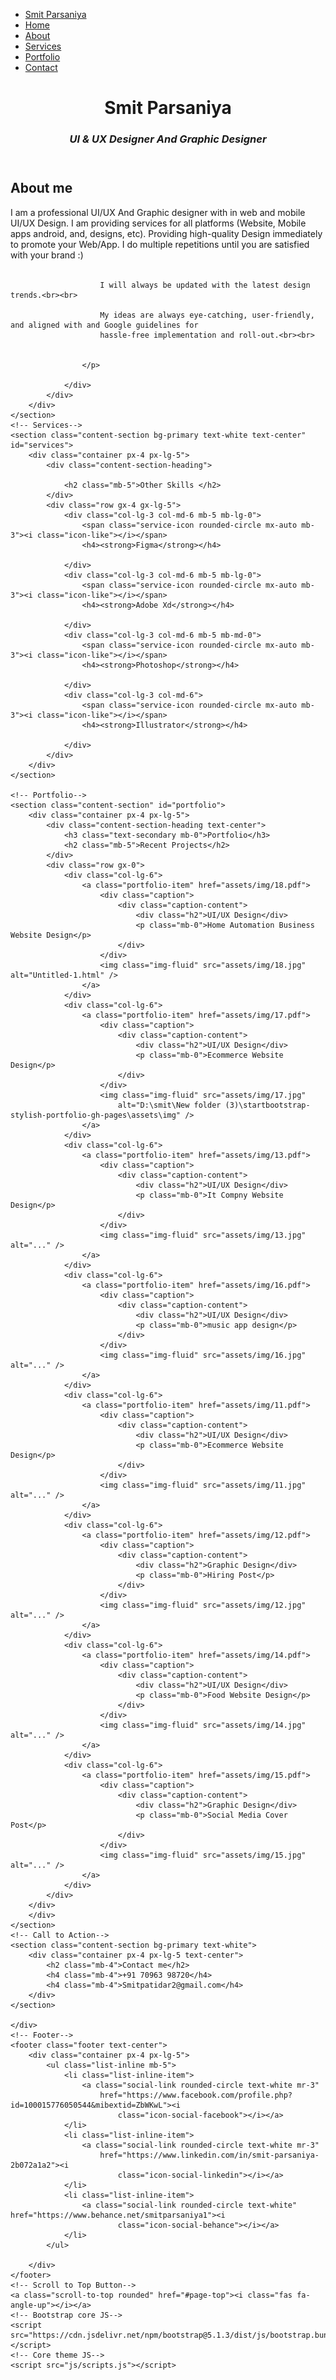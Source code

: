 <!DOCTYPE html>
<html lang="en">

<head>
    <meta charset="utf-8" />
    <meta name="viewport" content="width=device-width, initial-scale=1, shrink-to-fit=no" />
    <meta name="description" content="" />
    <meta name="author" content="" />
    <title>Portfolio</title>
    <!-- Favicon-->
    <link rel="icon" type="image/x-icon" href="assets/favicon.icon" />
    <!-- Font Awesome icons (free version)-->
    <script src="https://use.fontawesome.com/releases/v6.1.0/js/all.js" crossorigin="anonymous"></script>
    <!-- Simple line icons-->
    <link href="https://cdnjs.cloudflare.com/ajax/libs/simple-line-icons/2.5.5/css/simple-line-icons.min.css"
        rel="stylesheet" />
    <!-- Google fonts-->
    <link href="https://fonts.googleapis.com/css?family=Source+Sans+Pro:300,400,700,300italic,400italic,700italic"
        rel="stylesheet" type="text/css" />
    <!-- Core theme CSS (includes Bootstrap)-->
    <link href="css/styles.css" rel="stylesheet" />
</head>

<body id="page-top">
    <!-- Navigation-->
    <a class="menu-toggle rounded" href="#"><i class="fas fa-bars"></i></a>
    <nav id="sidebar-wrapper">
        <ul class="sidebar-nav">
            <li class="sidebar-brand"><a href="#page-top">Smit Parsaniya</a></li>
            <li class="sidebar-nav-item"><a href="#page-top">Home</a></li>
            <li class="sidebar-nav-item"><a href="#about">About</a></li>
            <li class="sidebar-nav-item"><a href="#services">Services</a></li>
            <li class="sidebar-nav-item"><a href="#portfolio">Portfolio</a></li>
            <li class="sidebar-nav-item"><a href="#contact">Contact</a></li>
        </ul>
    </nav>
    <!-- Header-->
    <header class="masthead d-flex align-items-center">
        <div class="container px-4 px-lg-5 text-center">
            <h1 class="mb-1">Smit Parsaniya</h1>
            <h3 class="mb-5"><em>UI & UX Designer And Graphic Designer</em></h3>
        </div>
    </header>
    <!-- About-->
    <section class="content-section bg-light" id="about">
        <div class="container px-4 px-lg-5 text-center">
            <div class="row gx-4 gx-lg-5 justify-content-center">
                <div class="col-lg-10">
                    <h2>About me</h2>
                    <p class="lead mb-5">
                        I am a professional UI/UX And Graphic designer with in web and mobile UI/UX Design. I am
                        providing services for all platforms (Website, Mobile apps android, and, designs, etc).
                        Providing high-quality Design immediately to promote your Web/App. I do multiple repetitions
                        until you are satisfied with your brand :)<br><br>

                        I will always be updated with the latest design trends.<br><br>

                        My ideas are always eye-catching, user-friendly, and aligned with and Google guidelines for
                        hassle-free implementation and roll-out.<br><br>


                    </p>

                </div>
            </div>
        </div>
    </section>
    <!-- Services-->
    <section class="content-section bg-primary text-white text-center" id="services">
        <div class="container px-4 px-lg-5">
            <div class="content-section-heading">

                <h2 class="mb-5">Other Skills </h2>
            </div>
            <div class="row gx-4 gx-lg-5">
                <div class="col-lg-3 col-md-6 mb-5 mb-lg-0">
                    <span class="service-icon rounded-circle mx-auto mb-3"><i class="icon-like"></i></span>
                    <h4><strong>Figma</strong></h4>

                </div>
                <div class="col-lg-3 col-md-6 mb-5 mb-lg-0">
                    <span class="service-icon rounded-circle mx-auto mb-3"><i class="icon-like"></i></span>
                    <h4><strong>Adobe Xd</strong></h4>

                </div>
                <div class="col-lg-3 col-md-6 mb-5 mb-md-0">
                    <span class="service-icon rounded-circle mx-auto mb-3"><i class="icon-like"></i></span>
                    <h4><strong>Photoshop</strong></h4>

                </div>
                <div class="col-lg-3 col-md-6">
                    <span class="service-icon rounded-circle mx-auto mb-3"><i class="icon-like"></i></span>
                    <h4><strong>Illustrator</strong></h4>

                </div>
            </div>
        </div>
    </section>

    <!-- Portfolio-->
    <section class="content-section" id="portfolio">
        <div class="container px-4 px-lg-5">
            <div class="content-section-heading text-center">
                <h3 class="text-secondary mb-0">Portfolio</h3>
                <h2 class="mb-5">Recent Projects</h2>
            </div>
            <div class="row gx-0">
                <div class="col-lg-6">
                    <a class="portfolio-item" href="assets/img/18.pdf">
                        <div class="caption">
                            <div class="caption-content">
                                <div class="h2">UI/UX Design</div>
                                <p class="mb-0">Home Automation Business Website Design</p>
                            </div>
                        </div>
                        <img class="img-fluid" src="assets/img/18.jpg" alt="Untitled-1.html" />
                    </a>
                </div>
                <div class="col-lg-6">
                    <a class="portfolio-item" href="assets/img/17.pdf">
                        <div class="caption">
                            <div class="caption-content">
                                <div class="h2">UI/UX Design</div>
                                <p class="mb-0">Ecommerce Website Design</p>
                            </div>
                        </div>
                        <img class="img-fluid" src="assets/img/17.jpg"
                            alt="D:\smit\New folder (3)\startbootstrap-stylish-portfolio-gh-pages\assets\img" />
                    </a>
                </div>
                <div class="col-lg-6">
                    <a class="portfolio-item" href="assets/img/13.pdf">
                        <div class="caption">
                            <div class="caption-content">
                                <div class="h2">UI/UX Design</div>
                                <p class="mb-0">It Compny Website Design</p>
                            </div>
                        </div>
                        <img class="img-fluid" src="assets/img/13.jpg" alt="..." />
                    </a>
                </div>
                <div class="col-lg-6">
                    <a class="portfolio-item" href="assets/img/16.pdf">
                        <div class="caption">
                            <div class="caption-content">
                                <div class="h2">UI/UX Design</div>
                                <p class="mb-0">music app design</p>
                            </div>
                        </div>
                        <img class="img-fluid" src="assets/img/16.jpg" alt="..." />
                    </a>
                </div>
                <div class="col-lg-6">
                    <a class="portfolio-item" href="assets/img/11.pdf">
                        <div class="caption">
                            <div class="caption-content">
                                <div class="h2">UI/UX Design</div>
                                <p class="mb-0">Ecommerce Website Design</p>
                            </div>
                        </div>
                        <img class="img-fluid" src="assets/img/11.jpg" alt="..." />
                    </a>
                </div>
                <div class="col-lg-6">
                    <a class="portfolio-item" href="assets/img/12.pdf">
                        <div class="caption">
                            <div class="caption-content">
                                <div class="h2">Graphic Design</div>
                                <p class="mb-0">Hiring Post</p>
                            </div>
                        </div>
                        <img class="img-fluid" src="assets/img/12.jpg" alt="..." />
                    </a>
                </div>
                <div class="col-lg-6">
                    <a class="portfolio-item" href="assets/img/14.pdf">
                        <div class="caption">
                            <div class="caption-content">
                                <div class="h2">UI/UX Design</div>
                                <p class="mb-0">Food Website Design</p>
                            </div>
                        </div>
                        <img class="img-fluid" src="assets/img/14.jpg" alt="..." />
                    </a>
                </div>
                <div class="col-lg-6">
                    <a class="portfolio-item" href="assets/img/15.pdf">
                        <div class="caption">
                            <div class="caption-content">
                                <div class="h2">Graphic Design</div>
                                <p class="mb-0">Social Media Cover Post</p>
                            </div>
                        </div>
                        <img class="img-fluid" src="assets/img/15.jpg" alt="..." />
                    </a>
                </div>
            </div>
        </div>
        </div>
    </section>
    <!-- Call to Action-->
    <section class="content-section bg-primary text-white">
        <div class="container px-4 px-lg-5 text-center">
            <h2 class="mb-4">Contact me</h2>
            <h4 class="mb-4">+91 70963 98720</h4>
            <h4 class="mb-4">Smitpatidar2@gmail.com</h4>
        </div>
    </section>

    </div>
    <!-- Footer-->
    <footer class="footer text-center">
        <div class="container px-4 px-lg-5">
            <ul class="list-inline mb-5">
                <li class="list-inline-item">
                    <a class="social-link rounded-circle text-white mr-3"
                        href="https://www.facebook.com/profile.php?id=100015776050544&mibextid=ZbWKwL"><i
                            class="icon-social-facebook"></i></a>
                </li>
                <li class="list-inline-item">
                    <a class="social-link rounded-circle text-white mr-3"
                        href="https://www.linkedin.com/in/smit-parsaniya-2b072a1a2"><i
                            class="icon-social-linkedin"></i></a>
                </li>
                <li class="list-inline-item">
                    <a class="social-link rounded-circle text-white" href="https://www.behance.net/smitparsaniya1"><i
                            class="icon-social-behance"></i></a>
                </li>
            </ul>

        </div>
    </footer>
    <!-- Scroll to Top Button-->
    <a class="scroll-to-top rounded" href="#page-top"><i class="fas fa-angle-up"></i></a>
    <!-- Bootstrap core JS-->
    <script src="https://cdn.jsdelivr.net/npm/bootstrap@5.1.3/dist/js/bootstrap.bundle.min.js"></script>
    <!-- Core theme JS-->
    <script src="js/scripts.js"></script>
</body>

</html>
